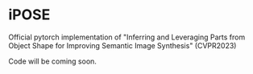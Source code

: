 # iPOSE
Official pytorch implementation of "Inferring and Leveraging Parts from Object Shape for Improving Semantic Image Synthesis" (CVPR2023)

Code will be coming soon.
